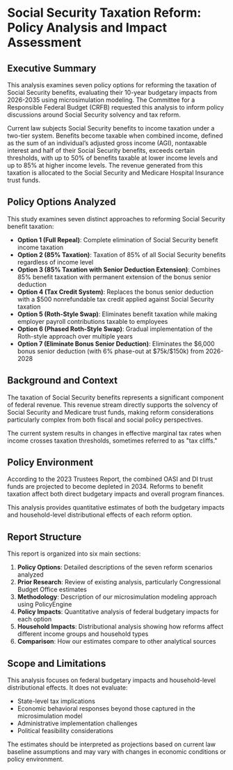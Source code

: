 # Social Security Taxation Reform: Policy Analysis and Impact Assessment

## Executive Summary

This analysis examines seven policy options for reforming the taxation of Social Security benefits, evaluating their 10-year budgetary impacts from 2026-2035 using microsimulation modeling. The Committee for a Responsible Federal Budget (CRFB) requested this analysis to inform policy discussions around Social Security solvency and tax reform.

Current law subjects Social Security benefits to income taxation under a two-tier system. Benefits become taxable when combined income, defined as the sum of an individual’s adjusted gross income (AGI), nontaxable interest and half of their Social Security benefits, exceeds certain thresholds, with up to 50% of benefits taxable at lower income levels and up to 85% at higher income levels. The revenue generated from this taxation is allocated to the Social Security and Medicare Hospital Insurance trust funds.

## Policy Options Analyzed

This study examines seven distinct approaches to reforming Social Security benefit taxation:

- **Option 1 (Full Repeal)**: Complete elimination of Social Security benefit income taxation
- **Option 2 (85% Taxation)**: Taxation of 85% of all Social Security benefits regardless of income level
- **Option 3 (85% Taxation with Senior Deduction Extension)**: Combines 85% benefit taxation with permanent extension of the bonus senior deduction
- **Option 4 (Tax Credit System)**: Replaces the bonus senior deduction with a \$500 nonrefundable tax credit applied against Social Security taxation
- **Option 5 (Roth-Style Swap)**: Eliminates benefit taxation while making employer payroll contributions taxable to employees
- **Option 6 (Phased Roth-Style Swap)**: Gradual implementation of the Roth-style approach over multiple years
- **Option 7 (Eliminate Bonus Senior Deduction)**: Eliminates the \$6,000 bonus senior deduction (with 6% phase-out at \$75k/\$150k) from 2026-2028

## Background and Context

The taxation of Social Security benefits represents a significant component of federal revenue. This revenue stream directly supports the solvency of Social Security and Medicare trust funds, making reform considerations particularly complex from both fiscal and social policy perspectives.

The current system results in changes in effective marginal tax rates when income crosses taxation thresholds, sometimes referred to as "tax cliffs."

## Policy Environment

According to the 2023 Trustees Report, the combined OASI and DI trust funds are projected to become depleted in 2034. Reforms to benefit taxation affect both direct budgetary impacts and overall program finances.

This analysis provides quantitative estimates of both the budgetary impacts and household-level distributional effects of each reform option.

## Report Structure

This report is organized into six main sections:

1. **Policy Options**: Detailed descriptions of the seven reform scenarios analyzed
2. **Prior Research**: Review of existing analysis, particularly Congressional Budget Office estimates
3. **Methodology**: Description of our microsimulation modeling approach using PolicyEngine
4. **Policy Impacts**: Quantitative analysis of federal budgetary impacts for each option
5. **Household Impacts**: Distributional analysis showing how reforms affect different income groups and household types
6. **Comparison**: How our estimates compare to other analytical sources

## Scope and Limitations

This analysis focuses on federal budgetary impacts and household-level distributional effects. It does not evaluate:
- State-level tax implications
- Economic behavioral responses beyond those captured in the microsimulation model
- Administrative implementation challenges
- Political feasibility considerations

The estimates should be interpreted as projections based on current law baseline assumptions and may vary with changes in economic conditions or policy environment.